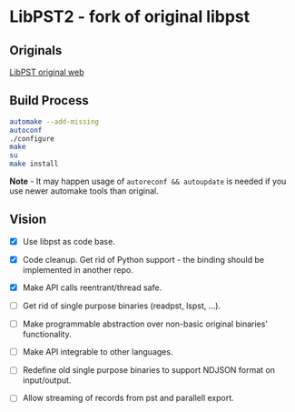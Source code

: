 # LibPST2 - fork of original libpst

## Originals
[LibPST original web](https://www.five-ten-sg.com/libpst/)


## Build Process
```bash
automake --add-missing
autoconf
./configure
make
su
make install
```

**Note** - It may happen usage of ```autoreconf && autoupdate``` is needed if you use newer automake tools than original.

## Vision
  - [x] Use libpst as code base.
  - [x] Code cleanup. Get rid of Python support - the binding should be implemented in another repo.
  - [x] Make API calls reentrant/thread safe.
  - [ ] Get rid of single purpose binaries (readpst, lspst, ...).
  - [ ] Make programmable abstraction over non-basic original binaries' functionality.
  - [ ] Make API integrable to other languages.
  - [ ] Redefine old single purpose binaries to support NDJSON format on input/output.
  - [ ] Allow streaming of records from pst and parallell export.








